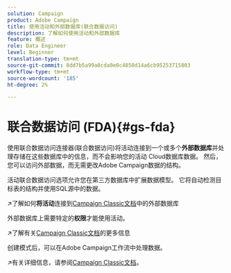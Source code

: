 ```yaml
---
solution: Campaign
product: Adobe Campaign
title: 使用活动和外部数据库(联合数据访问)
description: 了解如何使用活动和外部数据库
feature: 概述
role: Data Engineer
level: Beginner
translation-type: tm+mt
source-git-commit: 8dd7b5a99a0cda0e0c4850d14a6cb95253715803
workflow-type: tm+mt
source-wordcount: '185'
ht-degree: 2%

---
```


# 联合数据访问 (FDA){#gs-fda}

使用联合数据访问连接器(联合数据访问)将活动连接到一个或多个&#x200B;**外部数据库**&#x200B;并处理存储在这些数据库中的信息，而不会影响您的活动 Cloud数据库数据。 然后，您可以访问外部数据，而无需更改Adobe Campaign数据的结构。

活动联合数据访问选项允许您在第三方数据库中扩展数据模型。 它将自动检测目标表的结构并使用SQL源中的数据。

:arrow_upper_right:了解如何&#x200B;**将活动**&#x200B;连接到[Campaign Classic文档](https://experienceleague.adobe.com/docs/campaign-classic/using/installing-campaign-classic/accessing-external-database/configure-fda/config-databases/configure-fda.html)中的外部数据库

外部数据库上需要特定的&#x200B;**权限**&#x200B;才能使用活动。

:arrow_upper_right:了解有关[Campaign Classic文档](https://experienceleague.adobe.com/docs/campaign-classic/using/installing-campaign-classic/accessing-external-database/configure-fda/remote-database-access-rights.html)的更多信息

创建模式后，可以在Adobe Campaign工作流中处理数据。

:arrow_upper_right:有关详细信息，请参阅[Campaign Classic文档](https://experienceleague.adobe.com/docs/campaign-classic/using/automating-with-workflows/advanced-management/accessing-an-external-database--fda-.html)。